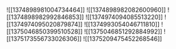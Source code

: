 ![[1374898981004734464]]
![[1374898982082600960]]
![[1374898982992846853]]
![[1374974094085513220]]
![[1374974095020879874]]
![[1374993054046711810]]
![[1375046850399510528]]
![[1375046851292884992]]
![[1375173556733026306]]
![[1375209475452268546]]
